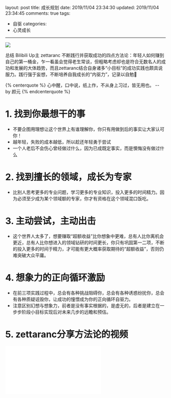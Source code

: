 layout: post
title: 成长规划
date: 2019/11/04 23:34:30
updated: 2019/11/04 23:34:45
comments: true
tags:
- 自驱
categories:
- 心灵成长
---
<img src="../../../../uploads/SelfgrowthPlanning.jpg" class="full-image" />

总结 Bilibili Up主 zettaranc 不断践行并获取成功的四点方法论：年轻人如何赚到自己的第一桶金，乍一看虽会觉得老生常谈，但粗略考虑却也是符合无数名人的成功和发展的大体趋势，而且zettaranc结合自身诸多“小目标”的成功实践也颇具说服力。践行强于妄想，不断培养自我成长的“内驱力”，记录以自勉👊
<!-- more -->

{% centerquote %}
心中醒，口中说，纸上作，不从身上习过，皆无用也。
-- by 颜元
{% endcenterquote %}

# 1. 找到你最想干的事

- 不要企图用理想让这个世界上有谁理解你，你只有用做到后的事实让大家认可你！
- 越年轻，失败的成本越低，所以趁还年轻勇于尝试
- 一个人老后不会伤心曾经做过什么，因为已成既定事实，而是懊悔没有做过什么

# 2. 找到擅长的领域，成长为专家

- 比别人思考更多的专业问题，学习更多的专业知识，投入更多的时间精力。因为必须至少成为某个领域额的专家，你才有资格在这个领域混口饭吃。

# 3. 主动尝试，主动出击

- 这个世界人太多了，想要赚取“超额收益”比你想象中更难，总有人比你离机会更近，总有人比你想进入的领域钻研的时间更长，你只有巩固第一二项，不断的投入更多的时间于精力，才可能有更大概率获取期待的“超额收益”，否则仍难突破大众平庸。

# 4. 想象力的正向循环激励

- 在前三项实践过程中，总会有各种挑战阻碍你，总会有各种诱惑纷扰你，总会有各种质疑诋毁你，让成功的憧憬成为你的正向循环自驱力。
- 注意区别幻想与想象力，前者是没有事实根据的，是虚无的，后者是建立在一步步阶段小目标实现后对未来几步的远瞻和预估。

# 5. zettaranc分享方法论的视频
<iframe src="//player.bilibili.com/player.html?aid=61773370&cid=107417443&page=1" scrolling="no" border="0" frameborder="no" framespacing="0" allowfullscreen="true"> </iframe>

